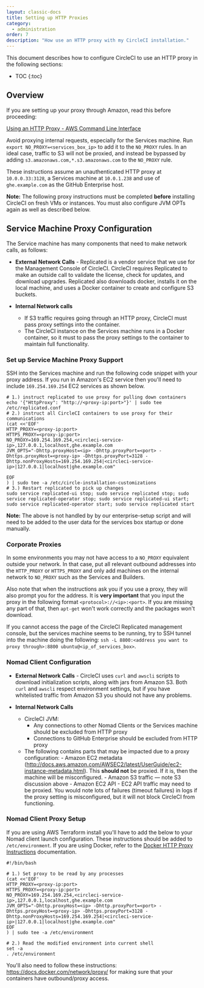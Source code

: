 ```yaml
---
layout: classic-docs
title: Setting up HTTP Proxies
category:
  - administration
order: 7
description: "How use an HTTP proxy with my CircleCI installation."
---
```

This document describes how to configure CircleCI to use an HTTP proxy in the following sections:

- TOC {:toc}

## Overview

If you are setting up your proxy through Amazon, read this before proceeding:

[Using an HTTP Proxy - AWS Command Line Interface](https://docs.aws.amazon.com/cli/latest/userguide/cli-http-proxy.html)

Avoid proxying internal requests, especially for the Services machine. Run `export NO_PROXY=<services_box_ip>` to add it to the `NO_PROXY` rules. In an ideal case, traffic to S3 will not be proxied, and instead be bypassed by adding `s3.amazonaws.com,*.s3.amazonaws.com` to the `NO_PROXY` rule.

These instructions assume an unauthenticated HTTP proxy at `10.0.0.33:3128`, a Services machine at `10.0.1.238` and use of `ghe.example.com` as the GitHub Enterprise host.

**Note:** The following proxy instructions must be completed **before** installing CircleCI on fresh VMs or instances. You must also configure JVM OPTs again as well as described below.

## Service Machine Proxy Configuration

The Service machine has many components that need to make network calls, as follows:

- **External Network Calls** - Replicated is a vendor service that we use for the Management Console of CircleCI. CircleCI requires Replicated to make an outside call to validate the license, check for updates, and download upgrades. Replicated also downloads docker, installs it on the local machine, and uses a Docker container to create and configure S3 buckets.

- **Internal Network calls**
  
  - If S3 traffic requires going through an HTTP proxy, CircleCI must pass proxy settings into the container.
  - The CircleCI instance on the Services machine runs in a Docker container, so it must to pass the proxy settings to the container to maintain full functionality.

### Set up Service Machine Proxy Support

SSH into the Services machine and run the following code snippet with your proxy address. If you run in Amazon's EC2 service then you'll need to include `169.254.169.254` EC2 services as shown below.

    # 1.) instruct replicated to use proxy for pulling down containers
    echo '{"HttpProxy": "http://<proxy-ip:port>"}' | sudo tee  /etc/replicated.conf
    # 2.) instruct all CircleCI containers to use proxy for their communications
    (cat <<'EOF'
    HTTP_PROXY=<proxy-ip:port>
    HTTPS_PROXY=<proxy-ip:port>
    NO_PROXY=169.254.169.254,<circleci-service-ip>,127.0.0.1,localhost,ghe.example.com
    JVM_OPTS="-Dhttp.proxyHost=<ip> -Dhttp.proxyPort=<port> -Dhttps.proxyHost=<proxy-ip> -Dhttps.proxyPort=3128 -Dhttp.nonProxyHosts=169.254.169.254|<circleci-service-ip>|127.0.0.1|localhost|ghe.example.com"
    
    EOF
    ) | sudo tee -a /etc/circle-installation-customizations
    # 3.) Restart replicated to pick up changes
    sudo service replicated-ui stop; sudo service replicated stop; sudo service replicated-operator stop; sudo service replicated-ui start; sudo service replicated-operator start; sudo service replicated start
    

**Note:** The above is not handled by by our enterprise-setup script and will need to be added to the user data for the services box startup or done manually.

### Corporate Proxies

In some environments you may not have access to a `NO_PROXY` equivalent outside your network. In that case, put all relevant outbound addresses into the `HTTP_PROXY` or `HTTPS_PROXY` and only add machines on the internal network to `NO_PROXY` such as the Services and Builders.

Also note that when the instructions ask you if you use a proxy, they will also prompt you for the address. It is **very important** that you input the proxy in the following format `<protocol>://<ip>:<port>`. If you are missing any part of that, then `apt-get` won't work correctly and the packages won't download.

If you cannot access the page of the CircleCI Replicated management console, but the services machine seems to be running, try to SSH tunnel into the machine doing the following: `ssh -L 8800:<address you want to proxy through>:8800 ubuntu@<ip_of_services_box>`.

### Nomad Client Configuration

- **External Network Calls** - CircleCI uses `curl` and `awscli` scripts to download initialization scripts, along with jars from Amazon S3. Both `curl` and `awscli` respect environment settings, but if you have whitelisted traffic from Amazon S3 you should not have any problems.

- **Internal Network Calls**
  
  - CircleCI JVM:  
    - Any connections to other Nomad Clients or the Services machine should be excluded from HTTP proxy
    - Connections to GitHub Enterprise should be excluded from HTTP proxy
  - The following contains parts that may be impacted due to a proxy configuration: - Amazon EC2 metadata (http://docs.aws.amazon.com/AWSEC2/latest/UserGuide/ec2-instance-metadata.html). This **should not** be proxied. If it is, then the machine will be misconfigured. - Amazon S3 traffic — note S3 discussion above - Amazon EC2 API - EC2 API traffic may need to be proxied. You would note lots of failures (timeout failures) in logs if the proxy setting is misconfigured, but it will not block CircleCI from functioning.

### Nomad Client Proxy Setup

If you are using AWS Terraform install you'll have to add the below to your Nomad client launch configuration. These instructions should be added to `/etc/environment`. If you are using Docker, refer to the [Docker HTTP Proxy Instructions](https://docs.docker.com/engine/admin/systemd/#/http-proxy) documentation.

    #!/bin/bash
    
    # 1.) Set proxy to be read by any processes
    (cat <<'EOF'
    HTTP_PROXY=<proxy-ip:port>
    HTTPS_PROXY=<proxy-ip:port>
    NO_PROXY=169.254.169.254,<circleci-service-ip>,127.0.0.1,localhost,ghe.example.com
    JVM_OPTS="-Dhttp.proxyHost=<ip> -Dhttp.proxyPort=<port> -Dhttps.proxyHost=<proxy-ip> -Dhttps.proxyPort=3128 -Dhttp.nonProxyHosts=169.254.169.254|<circleci-service-ip>|127.0.0.1|localhost|ghe.example.com"
    EOF
    ) | sudo tee -a /etc/environment
    
    # 2.) Read the modified environment into current shell
    set -a
    . /etc/environment
    
    

You'll also need to follow these instructions: https://docs.docker.com/network/proxy/ for making sure that your containers have outbound/proxy access.